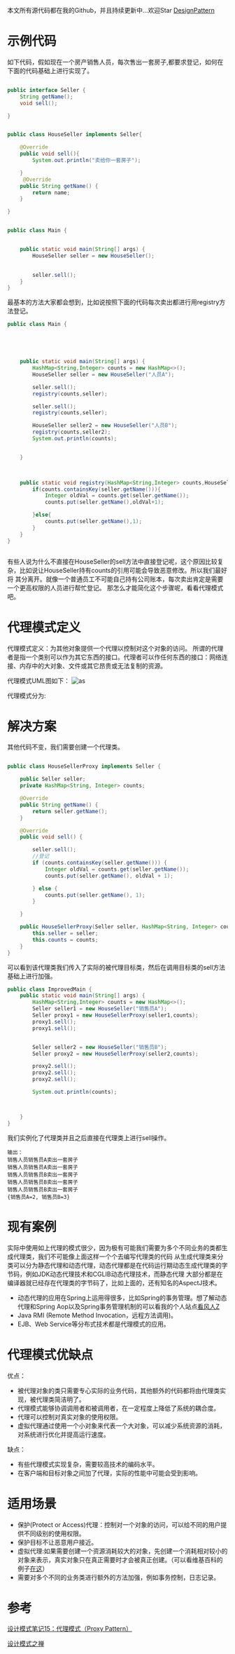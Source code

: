 

本文所有源代码都在我的Github，并且持续更新中…欢迎Star [DesignPattern](https://github.com/Ooo0oO0o0oO/DesignPattern)
# 示例代码

如下代码，假如现在一个房产销售人员，每次售出一套房子,都要求登记，如何在下面的代码基础上进行实现了。



```java

public interface Seller {
    String getName();
    void sell();

}
```

```java

public class HouseSeller implements Seller{

    @Override
    public void sell(){
        System.out.println("卖给你一套房子");

    }
     @Override
    public String getName() {
        return name;
    }

}
```

```java

public class Main {


    public static void main(String[] args) {
        HouseSeller seller = new HouseSeller();

        
        seller.sell();
    }
}

```



最基本的方法大家都会想到，比如说按照下面的代码每次卖出都进行用registry方法登记。
```java
public class Main {





    public static void main(String[] args) {
        HashMap<String,Integer> counts = new HashMap<>();
        HouseSeller seller = new HouseSeller("人员A");

        seller.sell();
        registry(counts,seller);

        seller.sell();
        registry(counts,seller);

        HouseSeller seller2 = new HouseSeller("人员B");
        registry(counts,seller2);
        System.out.println(counts);


    }


    
    public static void registry(HashMap<String,Integer> counts,HouseSeller seller){
        if(counts.containsKey(seller.getName())){
            Integer oldVal = counts.get(seller.getName());
            counts.put(seller.getName(),oldVal+1);

        }else{
            counts.put(seller.getName(),1);
        }
    }
}



```


有些人说为什么不直接在HouseSeller的sell方法中直接登记呢，这个原因比较复杂，比如说让HouseSeller持有counts的引用可能会导致恶意修改。所以我们最好将
其分离开。就像一个普通员工不可能自己持有公司账本，每次卖出肯定是需要一个更高权限的人员进行帮忙登记。
那怎么才能简化这个步骤呢，看看代理模式吧。


# 代理模式定义
代理模式定义：为其他对象提供一个代理以控制对这个对象的访问。
所谓的代理者是指一个类别可以作为其它东西的接口。代理者可以作任何东西的接口：网络连接、内存中的大对象、文件或其它昂贵或无法复制的资源。

代理模式UML图如下：
![as](https://raw.githubusercontent.com/Ooo0oO0o0oO/res/master/800px-Proxy_pattern_diagram.svg.png)

代理模式分为:



# 解决方案

其他代码不变，我们需要创建一个代理类。

```java

public class HouseSellerProxy implements Seller {

    public Seller seller;
    private HashMap<String, Integer> counts;

    @Override
    public String getName() {
        return seller.getName();
    }

    @Override
    public void sell() {

        seller.sell();
        //登记
        if (counts.containsKey(seller.getName())) {
            Integer oldVal = counts.get(seller.getName());
            counts.put(seller.getName(), oldVal + 1);

        } else {
            counts.put(seller.getName(), 1);
        }

    }

    public HouseSellerProxy(Seller seller, HashMap<String, Integer> counts) {
        this.seller = seller;
        this.counts = counts;
    }
}


```

可以看到该代理类我们传入了实际的被代理目标类，然后在调用目标类的sell方法基础上进行加强。

```java
public class ImprovedMain {
    public static void main(String[] args) {
        HashMap<String,Integer> counts = new HashMap<>();
        Seller seller1 = new HouseSeller("销售员A");
        Seller proxy1 = new HouseSellerProxy(seller1,counts);
        proxy1.sell();
        proxy1.sell();


        Seller seller2 = new HouseSeller("销售员B");
        Seller proxy2 = new HouseSellerProxy(seller2,counts);

        proxy2.sell();
        proxy2.sell();
        proxy2.sell();

        System.out.println(counts);



    }
}

```
我们实例化了代理类并且之后直接在代理类上进行sell操作。

```
输出：
销售人员销售员A卖出一套房子
销售人员销售员A卖出一套房子
销售人员销售员B卖出一套房子
销售人员销售员B卖出一套房子
销售人员销售员B卖出一套房子
{销售员A=2, 销售员B=3}

```


# 现有案例 

实际中使用如上代理的模式很少，因为极有可能我们需要为多个不同业务的类都生成代理类，我们不可能像上面这样一个个去编写代理类的代码
从生成代理类来分类可以分为静态代理和动态代理，动态代理都是在代码运行期动态生成代理类的字节码，例如JDK动态代理技术和CGLIB动态代理技术，而静态代理
大部分都是在编译器就已经存在代理类的字节码了，比如上面的，还有知名的AspectJ技术。
* 动态代理的应用在Spring上运用得很多，比如Spring的事务管理。想了解动态代理和Spring Aop以及Spring事务管理机制的可以看我的个人站点[看风人Z](www.zzcblogs.top)
* Java RMI (Remote Method Invocation，远程方法调用)。
* EJB、Web Service等分布式技术都是代理模式的应用。

# 代理模式优缺点

优点：
* 被代理对象的类只需要专心实际的业务代码，其他额外的代码都将由代理类实现，被代理类简洁明了。
* 代理模式能够协调调用者和被调用者，在一定程度上降低了系统的耦合度。
* 代理可以控制对真实对象的使用权限。
* 虚拟代理通过使用一个小对象来代表一个大对象，可以减少系统资源的消耗，对系统进行优化并提高运行速度。

缺点：
* 有些代理模式实现复杂，需要较高技术的编码水平。
* 在客户端和目标对象之间加了代理，实际的性能中可能会受到影响。

# 适用场景

* 保护(Protect or Access)代理：控制对一个对象的访问，可以给不同的用户提供不同级别的使用权限。 
* 保护目标不让恶意用户接近。 
* 虚拟代理:如果需要创建一个资源消耗较大的对象，先创建一个消耗相对较小的对象来表示，真实对象只在真正需要时才会被真正创建。（可以看维基百科的例子[在这](https://zh.wikipedia.org/wiki/%E4%BB%A3%E7%90%86%E6%A8%A1%E5%BC%8F)） 
* 需要对多个不同的业务类进行额外的方法加强，例如事务控制，日志记录。


# 参考
[设计模式笔记15：代理模式（Proxy Pattern）](https://blog.csdn.net/yangzl2008/article/details/7670529)

[设计模式之禅](http://www.baidu.com)